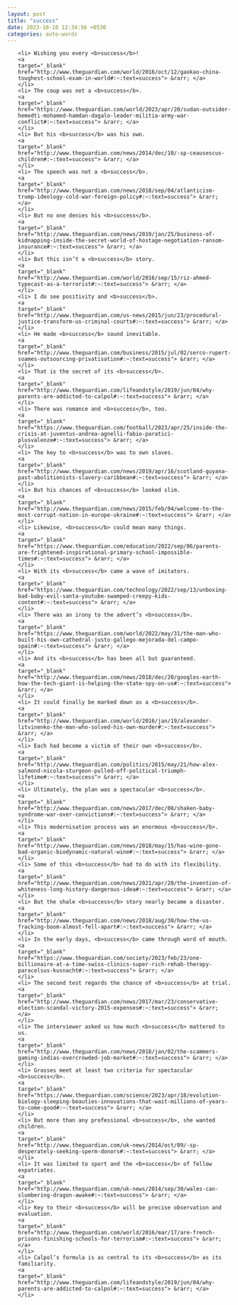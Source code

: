 ```yaml
---
layout: post
title: "success"
date: 2023-10-10 12:34:56 +0530
categories: auto-words
---
```

<ol>

    <li> Wishing you every <b>success</b>!
    <a 
    target="_blank" 
    href="http://www.theguardian.com/world/2016/oct/12/gaokao-china-toughest-school-exam-in-world#:~:text=success"> &rarr; </a>
    </li>
    <li> The coup was not a <b>success</b>.
    <a 
    target="_blank" 
    href="https://www.theguardian.com/world/2023/apr/20/sudan-outsider-hemedti-mohamed-hamdan-dagalo-leader-militia-army-war-conflict#:~:text=success"> &rarr; </a>
    </li>
    <li> But his <b>success</b> was his own.
    <a 
    target="_blank" 
    href="http://www.theguardian.com/news/2014/dec/10/-sp-ceausescus-children#:~:text=success"> &rarr; </a>
    </li>
    <li> The speech was not a <b>success</b>.
    <a 
    target="_blank" 
    href="http://www.theguardian.com/news/2018/sep/04/atlanticism-trump-ideology-cold-war-foreign-policy#:~:text=success"> &rarr; </a>
    </li>
    <li> But no one denies his <b>success</b>.
    <a 
    target="_blank" 
    href="http://www.theguardian.com/news/2019/jan/25/business-of-kidnapping-inside-the-secret-world-of-hostage-negotiation-ransom-insurance#:~:text=success"> &rarr; </a>
    </li>
    <li> But this isn’t a <b>success</b> story.
    <a 
    target="_blank" 
    href="http://www.theguardian.com/world/2016/sep/15/riz-ahmed-typecast-as-a-terrorist#:~:text=success"> &rarr; </a>
    </li>
    <li> I do see positivity and <b>success</b>.
    <a 
    target="_blank" 
    href="http://www.theguardian.com/us-news/2015/jun/23/procedural-justice-transform-us-criminal-courts#:~:text=success"> &rarr; </a>
    </li>
    <li> He made <b>success</b> sound inevitable.
    <a 
    target="_blank" 
    href="http://www.theguardian.com/business/2015/jul/02/serco-rupert-soames-outsourcing-privatisation#:~:text=success"> &rarr; </a>
    </li>
    <li> That is the secret of its <b>success</b>.
    <a 
    target="_blank" 
    href="http://www.theguardian.com/lifeandstyle/2019/jun/04/why-parents-are-addicted-to-calpol#:~:text=success"> &rarr; </a>
    </li>
    <li> There was romance and <b>success</b>, too.
    <a 
    target="_blank" 
    href="https://www.theguardian.com/football/2023/apr/25/inside-the-crisis-at-juventus-andrea-agnelli-fabio-paratici-plusvalenze#:~:text=success"> &rarr; </a>
    </li>
    <li> The key to <b>success</b> was to own slaves.
    <a 
    target="_blank" 
    href="http://www.theguardian.com/news/2019/apr/16/scotland-guyana-past-abolitionists-slavery-caribbean#:~:text=success"> &rarr; </a>
    </li>
    <li> But his chances of <b>success</b> looked slim.
    <a 
    target="_blank" 
    href="http://www.theguardian.com/news/2015/feb/04/welcome-to-the-most-corrupt-nation-in-europe-ukraine#:~:text=success"> &rarr; </a>
    </li>
    <li> Likewise, <b>success</b> could mean many things.
    <a 
    target="_blank" 
    href="https://www.theguardian.com/education/2022/sep/06/parents-are-frightened-inspirational-primary-school-impossible-times#:~:text=success"> &rarr; </a>
    </li>
    <li> With its <b>success</b> came a wave of imitators.
    <a 
    target="_blank" 
    href="https://www.theguardian.com/technology/2022/sep/13/unboxing-bad-baby-evil-santa-youtube-swamped-creepy-kids-content#:~:text=success"> &rarr; </a>
    </li>
    <li> There was an irony to the advert’s <b>success</b>.
    <a 
    target="_blank" 
    href="https://www.theguardian.com/world/2022/may/31/the-man-who-built-his-own-cathedral-justo-gallego-mejorada-del-campo-spain#:~:text=success"> &rarr; </a>
    </li>
    <li> And its <b>success</b> has been all but guaranteed.
    <a 
    target="_blank" 
    href="http://www.theguardian.com/news/2018/dec/20/googles-earth-how-the-tech-giant-is-helping-the-state-spy-on-us#:~:text=success"> &rarr; </a>
    </li>
    <li> It could finally be marked down as a <b>success</b>.
    <a 
    target="_blank" 
    href="http://www.theguardian.com/world/2016/jan/19/alexander-litvinenko-the-man-who-solved-his-own-murder#:~:text=success"> &rarr; </a>
    </li>
    <li> Each had become a victim of their own <b>success</b>.
    <a 
    target="_blank" 
    href="http://www.theguardian.com/politics/2015/may/21/how-alex-salmond-nicola-sturgeon-pulled-off-political-triumph-lifetime#:~:text=success"> &rarr; </a>
    </li>
    <li> Ultimately, the plan was a spectacular <b>success</b>.
    <a 
    target="_blank" 
    href="http://www.theguardian.com/news/2017/dec/08/shaken-baby-syndrome-war-over-convictions#:~:text=success"> &rarr; </a>
    </li>
    <li> This modernisation process was an enormous <b>success</b>.
    <a 
    target="_blank" 
    href="http://www.theguardian.com/news/2018/may/15/has-wine-gone-bad-organic-biodynamic-natural-wine#:~:text=success"> &rarr; </a>
    </li>
    <li> Some of this <b>success</b> had to do with its flexibility.
    <a 
    target="_blank" 
    href="http://www.theguardian.com/news/2021/apr/20/the-invention-of-whiteness-long-history-dangerous-idea#:~:text=success"> &rarr; </a>
    </li>
    <li> But the shale <b>success</b> story nearly became a disaster.
    <a 
    target="_blank" 
    href="http://www.theguardian.com/news/2018/aug/30/how-the-us-fracking-boom-almost-fell-apart#:~:text=success"> &rarr; </a>
    </li>
    <li> In the early days, <b>success</b> came through word of mouth.
    <a 
    target="_blank" 
    href="https://www.theguardian.com/society/2023/feb/23/one-billionaire-at-a-time-swiss-clinics-super-rich-rehab-therapy-paracelsus-kusnacht#:~:text=success"> &rarr; </a>
    </li>
    <li> The second test regards the chance of <b>success</b> at trial.
    <a 
    target="_blank" 
    href="http://www.theguardian.com/news/2017/mar/23/conservative-election-scandal-victory-2015-expenses#:~:text=success"> &rarr; </a>
    </li>
    <li> The interviewer asked us how much <b>success</b> mattered to us.
    <a 
    target="_blank" 
    href="http://www.theguardian.com/news/2018/jan/02/the-scammers-gaming-indias-overcrowded-job-market#:~:text=success"> &rarr; </a>
    </li>
    <li> Grasses meet at least two criteria for spectacular <b>success</b>.
    <a 
    target="_blank" 
    href="https://www.theguardian.com/science/2023/apr/18/evolution-biology-sleeping-beauties-innovations-that-wait-millions-of-years-to-come-good#:~:text=success"> &rarr; </a>
    </li>
    <li> But more than any professional <b>success</b>, she wanted children.
    <a 
    target="_blank" 
    href="http://www.theguardian.com/uk-news/2014/oct/09/-sp-desperately-seeking-sperm-donors#:~:text=success"> &rarr; </a>
    </li>
    <li> It was limited to sport and the <b>success</b> of fellow expatriates.
    <a 
    target="_blank" 
    href="http://www.theguardian.com/uk-news/2014/sep/30/wales-can-slumbering-dragon-awake#:~:text=success"> &rarr; </a>
    </li>
    <li> Key to their <b>success</b> will be precise observation and evaluation.
    <a 
    target="_blank" 
    href="http://www.theguardian.com/world/2016/mar/17/are-french-prisons-finishing-schools-for-terrorism#:~:text=success"> &rarr; </a>
    </li>
    <li> Calpol’s formula is as central to its <b>success</b> as its familiarity.
    <a 
    target="_blank" 
    href="http://www.theguardian.com/lifeandstyle/2019/jun/04/why-parents-are-addicted-to-calpol#:~:text=success"> &rarr; </a>
    </li>